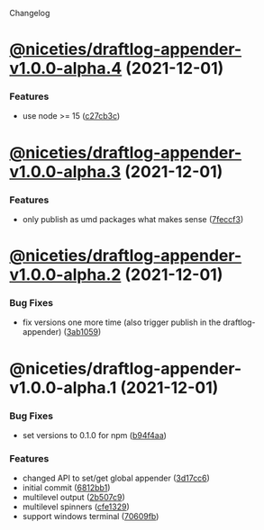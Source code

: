 Changelog

# [@niceties/draftlog-appender-v1.0.0-alpha.4](https://github.com/kshutkin/niceties/compare/@niceties/draftlog-appender-v1.0.0-alpha.3...@niceties/draftlog-appender-v1.0.0-alpha.4) (2021-12-01)


### Features

* use node >= 15 ([c27cb3c](https://github.com/kshutkin/niceties/commit/c27cb3c43d2df7e7cf7c90cc77f39c2452235b90))

# [@niceties/draftlog-appender-v1.0.0-alpha.3](https://github.com/kshutkin/niceties/compare/@niceties/draftlog-appender-v1.0.0-alpha.2...@niceties/draftlog-appender-v1.0.0-alpha.3) (2021-12-01)


### Features

* only publish as umd packages what makes sense ([7feccf3](https://github.com/kshutkin/niceties/commit/7feccf359670205aa224b391482ec898ae2048ec))

# [@niceties/draftlog-appender-v1.0.0-alpha.2](https://github.com/kshutkin/niceties/compare/@niceties/draftlog-appender-v1.0.0-alpha.1...@niceties/draftlog-appender-v1.0.0-alpha.2) (2021-12-01)


### Bug Fixes

* fix versions one more time (also trigger publish in the draftlog-appender) ([3ab1059](https://github.com/kshutkin/niceties/commit/3ab10590096c55a721fe72d96499bee892d60c97))

# @niceties/draftlog-appender-v1.0.0-alpha.1 (2021-12-01)


### Bug Fixes

* set versions to 0.1.0 for npm ([b94f4aa](https://github.com/kshutkin/niceties/commit/b94f4aa230cc3ee720a67cae41539a023b18d41b))


### Features

* changed API to set/get global appender ([3d17cc6](https://github.com/kshutkin/niceties/commit/3d17cc68f1b1a2cec4688a0e1623dde27dc94736))
* initial commit ([6812bb1](https://github.com/kshutkin/niceties/commit/6812bb1d7f4f5d9f543c5784c9aeb3c070deed53))
* multilevel output ([2b507c9](https://github.com/kshutkin/niceties/commit/2b507c9c41902d353ea8551d8f335fbefcff70b9))
* multilevel spinners ([cfe1329](https://github.com/kshutkin/niceties/commit/cfe1329391a98ac0a3d9dfe83c055706ac0ac09a))
* support windows terminal ([70609fb](https://github.com/kshutkin/niceties/commit/70609fb51b4faebc5a7b6ab13ca323cba6635e0f))
